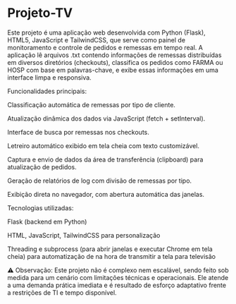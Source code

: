 # Projeto-TV

Este projeto é uma aplicação web desenvolvida com Python (Flask), HTML5, JavaScript e TailwindCSS, que serve como painel de monitoramento e controle de pedidos e remessas em tempo real. A aplicação lê arquivos .txt contendo informações de remessas distribuídas em diversos diretórios (checkouts), classifica os pedidos como FARMA ou HOSP com base em palavras-chave, e exibe essas informações em uma interface limpa e responsiva.

Funcionalidades principais:

Classificação automática de remessas por tipo de cliente.

Atualização dinâmica dos dados via JavaScript (fetch + setInterval).

Interface de busca por remessas nos checkouts.

Letreiro automático exibido em tela cheia com texto customizável.

Captura e envio de dados da área de transferência (clipboard) para atualização de pedidos.

Geração de relatórios de log com divisão de remessas por tipo.

Exibição direta no navegador, com abertura automática das janelas.

Tecnologias utilizadas:

Flask (backend em Python)

HTML, JavaScript, TailwindCSS para personalização

Threading e subprocess (para abrir janelas e executar Chrome em tela cheia) para automatização de na hora de transmitir a tela para televisão

⚠️ Observação: Este projeto não é complexo nem escalável, sendo feito sob medida para um cenário com limitações técnicas e operacionais. Ele atende a uma demanda prática imediata e é resultado de esforço adaptativo frente a restrições de TI e tempo disponível.
